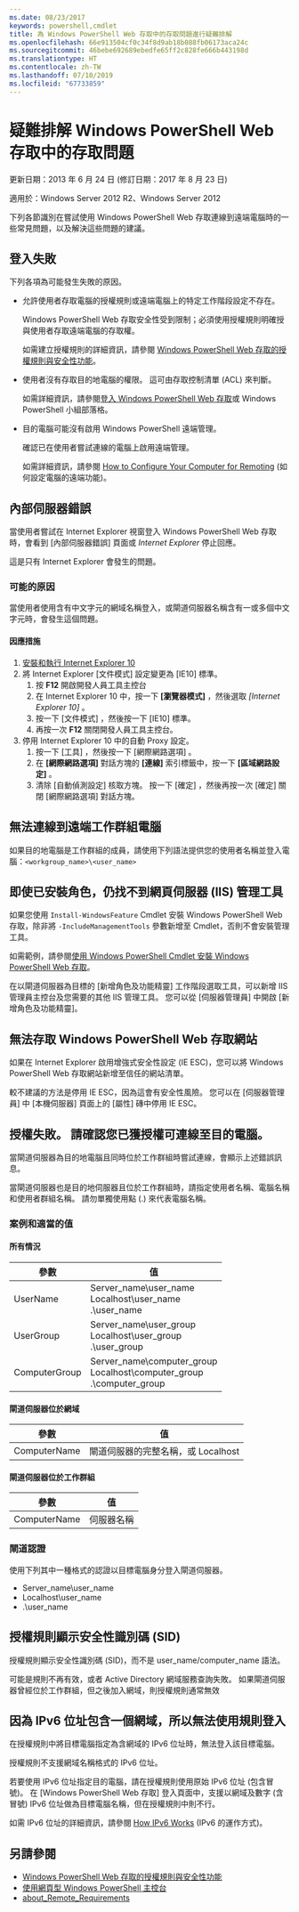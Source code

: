 ```yaml
---
ms.date: 08/23/2017
keywords: powershell,cmdlet
title: 為 Windows PowerShell Web 存取中的存取問題進行疑難排解
ms.openlocfilehash: 66e913504cf0c34f8d9ab18b088fb06173aca24c
ms.sourcegitcommit: 46bebe692689ebedfe65ff2c828fe666b443198d
ms.translationtype: HT
ms.contentlocale: zh-TW
ms.lasthandoff: 07/10/2019
ms.locfileid: "67733859"
---
```

# <a name="troubleshooting-access-problems-in-windows-powershell-web-access"></a>疑難排解 Windows PowerShell Web 存取中的存取問題

更新日期：2013 年 6 月 24 日 (修訂日期：2017 年 8 月 23 日)

適用於：Windows Server 2012 R2、Windows Server 2012

下列各節識別在嘗試使用 Windows PowerShell Web 存取連線到遠端電腦時的一些常見問題，以及解決這些問題的建議。

## <a name="sign-in-failure"></a>登入失敗

下列各項為可能發生失敗的原因。

- 允許使用者存取電腦的授權規則或遠端電腦上的特定工作階段設定不存在。

  Windows PowerShell Web 存取安全性受到限制；必須使用授權規則明確授與使用者存取遠端電腦的存取權。

  如需建立授權規則的詳細資訊，請參閱 [Windows PowerShell Web 存取的授權規則與安全性功能](authorization-rules-and-security-features-of-windows-powershell-web-access.md)。

- 使用者沒有存取目的地電腦的權限。 這可由存取控制清單 (ACL) 來判斷。

  如需詳細資訊，請參閱[登入 Windows PowerShell Web 存取](use-the-web-based-windows-powershell-console.md#signing-in-to-windows-powershell-web-access)或 Windows PowerShell 小組部落格。

- 目的電腦可能沒有啟用 Windows PowerShell 遠端管理。

  確認已在使用者嘗試連線的電腦上啟用遠端管理。

  如需詳細資訊，請參閱 [How to Configure Your Computer for Remoting](/powershell/module/microsoft.powershell.core/about/about_remote_requirements#how-to-configure-your-computer-for-remoting) (如何設定電腦的遠端功能)。

## <a name="internal-server-error"></a>內部伺服器錯誤

當使用者嘗試在 Internet Explorer 視窗登入 Windows PowerShell Web 存取時，會看到 [內部伺服器錯誤]  頁面或 *Internet Explorer* 停止回應。

這是只有 Internet Explorer 會發生的問題。

### <a name="possible-cause"></a>可能的原因

當使用者使用含有中文字元的網域名稱登入，或閘道伺服器名稱含有一或多個中文字元時，會發生這個問題。

#### <a name="workaround"></a>因應措施

1. [安裝和執行 Internet Explorer 10](https://ie.microsoft.com/testdrive/info/downloads/Default.html)
1. 將 Internet Explorer [文件模式]  設定變更為 [IE10]  標準。
   1. 按 **F12** 開啟開發人員工具主控台
   1. 在 Internet Explorer 10 中，按一下 **[瀏覽器模式]** ，然後選取 *[Internet Explorer 10]* 。
   1. 按一下 [文件模式]  ，然後按一下 [IE10]  標準。
   1. 再按一次 **F12** 關閉開發人員工具主控台。
1. 停用 Internet Explorer 10 中的自動 Proxy 設定。
   1. 按一下 [工具]  ，然後按一下 [網際網路選項]  。
   1. 在 **[網際網路選項]** 對話方塊的 **[連線]** 索引標籤中，按一下 **[區域網路設定]** 。
   1. 清除 [自動偵測設定]  核取方塊。 按一下 [確定]  ，然後再按一次 [確定]  關閉 [網際網路選項]  對話方塊。

## <a name="cannot-connect-to-a-remote-workgroup-computer"></a>無法連線到遠端工作群組電腦

如果目的地電腦是工作群組的成員，請使用下列語法提供您的使用者名稱並登入電腦：`<workgroup_name>\<user_name>`

## <a name="cannot-find-web-server-iis-management-tools-even-though-the-role-was-installed"></a>即使已安裝角色，仍找不到網頁伺服器 (IIS) 管理工具

如果您使用 `Install-WindowsFeature` Cmdlet 安裝 Windows PowerShell Web 存取，除非將 `-IncludeManagementTools` 參數新增至 Cmdlet，否則不會安裝管理工具。

如需範例，請參閱[使用 Windows PowerShell Cmdlet 安裝 Windows PowerShell Web 存取](install-and-use-windows-powershell-web-access.md#to-install-windows-powershell-web-access-by-using-windows-powershell-cmdlets)。

在以閘道伺服器為目標的 [新增角色及功能精靈]  工作階段選取工具，可以新增 IIS 管理員主控台及您需要的其他 IIS 管理工具。
您可以從 [伺服器管理員] 中開啟 [新增角色及功能精靈]。

## <a name="windows-powershell-web-access-website-is-not-accessible"></a>無法存取 Windows PowerShell Web 存取網站

如果在 Internet Explorer 啟用增強式安全性設定 (IE ESC)，您可以將 Windows PowerShell Web 存取網站新增至信任的網站清單。

較不建議的方法是停用 IE ESC，因為這會有安全性風險。
您可以在 [伺服器管理員] 中 [本機伺服器] 頁面上的 [屬性] 磚中停用 IE ESC。

## <a name="an-authorization-failure-occurred-verify-that-you-are-authorized-to-connect-to-the-destination-computer"></a>授權失敗。 請確認您已獲授權可連線至目的電腦。

當閘道伺服器為目的地電腦且同時位於工作群組時嘗試連線，會顯示上述錯誤訊息。

當閘道伺服器也是目的地伺服器且位於工作群組時，請指定使用者名稱、電腦名稱和使用者群組名稱。
請勿單獨使用點 (.) 來代表電腦名稱。

### <a name="scenarios-and-proper-values"></a>案例和適當的值

#### <a name="all-cases"></a>所有情況

參數 | 值
-- | --
UserName | Server\_name\\user\_name<br/>Localhost\\user\_name<br/>.\\user\_name
UserGroup | Server\_name\\user\_group<br/>Localhost\\user\_group<br/>.\\user\_group
ComputerGroup | Server\_name\\computer\_group<br/>Localhost\\computer\_group<br/>.\\computer\_group

#### <a name="gateway-server-is-in-a-domain"></a>閘道伺服器位於網域

參數 | 值
-- | --
ComputerName | 閘道伺服器的完整名稱，或 Localhost

#### <a name="gateway-server-is-in-a-workgroup"></a>閘道伺服器位於工作群組

參數 | 值
-- | --
ComputerName | 伺服器名稱

### <a name="gateway-credentials"></a>閘道認證

使用下列其中一種格式的認證以目標電腦身分登入閘道伺服器。

- Server\_name\\user\_name
- Localhost\\user\_name
- .\\user\_name

## <a name="a-security-identifier-sid-is-displayed-in-an-authorization-rule"></a>授權規則顯示安全性識別碼 (SID)

授權規則顯示安全性識別碼 (SID)，而不是 user\_name/computer\_name 語法。

可能是規則不再有效，或者 Active Directory 網域服務查詢失敗。
如果閘道伺服器曾經位於工作群組，但之後加入網域，則授權規則通常無效

## <a name="cannot-sign-in-with-rule-as-an-ipv6-address-with-a-domain"></a>因為 IPv6 位址包含一個網域，所以無法使用規則登入

在授權規則中將目標電腦指定為含網域的 IPv6 位址時，無法登入該目標電腦。

授權規則不支援網域名稱格式的 IPv6 位址。

若要使用 IPv6 位址指定目的電腦，請在授權規則使用原始 IPv6 位址 (包含冒號)。
在 [Windows PowerShell Web 存取] 登入頁面中，支援以網域及數字 (含冒號) IPv6 位址做為目標電腦名稱，但在授權規則中則不行。

如需 IPv6 位址的詳細資訊，請參閱 [How IPv6 Works](https://technet.microsoft.com/library/cc781672(v=ws.10).aspx) (IPv6 的運作方式)。

## <a name="see-also"></a>另請參閱

- [Windows PowerShell Web 存取的授權規則與安全性功能](https://technet.microsoft.com/en-us/library/dn282394(v=ws.11).aspx)
- [使用網頁型 Windows PowerShell 主控台](https://technet.microsoft.com/en-us/library/hh831417(v=ws.11).aspx)
- [about_Remote_Requirements](https://docs.microsoft.com/powershell/module/microsoft.powershell.core/about/about_remote_requirements)
